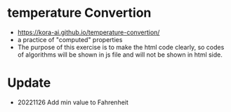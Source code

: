 # temperature Convertion
- https://kora-ai.github.io/temperature-convertion/
- a practice of "computed" properties
- The purpose of this exercise is to make the html code clearly, so codes of algorithms will be shown in js file and will not be shown in html side.
# Update
- 20221126 Add min value to Fahrenheit
